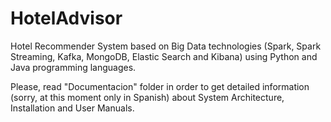 # HotelAdvisor
Hotel Recommender System based on Big Data technologies (Spark, Spark Streaming, Kafka, MongoDB, Elastic Search and Kibana) using Python and Java programming languages.

Please, read "Documentacion" folder in order to get detailed information (sorry, at this moment only in Spanish) about System Architecture, Installation and User Manuals.  
